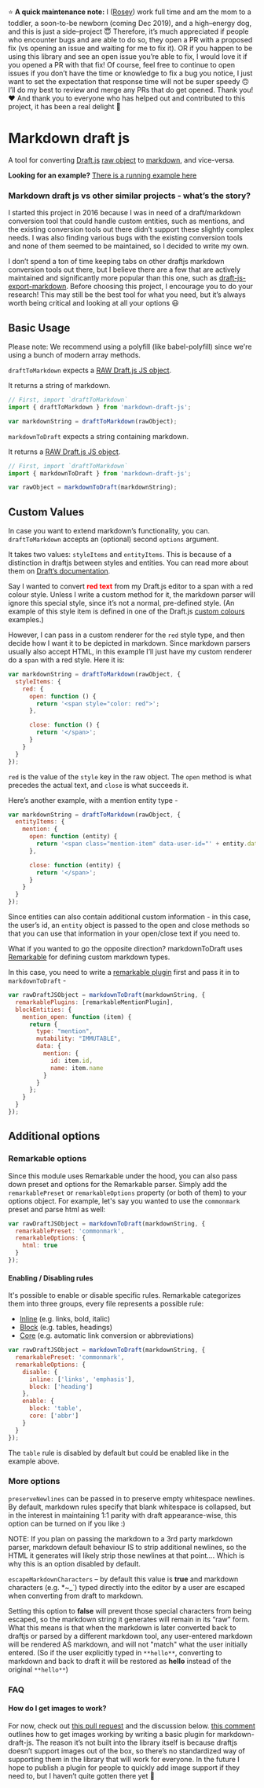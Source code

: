 ⭐️ **A quick maintenance note:** I ([Rosey](https://github.com/Rosey)) work full time and am the mom to a toddler, a soon-to-be newborn (coming Dec 2019), and a high–energy dog, and this is just a side–project 😇 Therefore, it’s much appreciated if people who encounter bugs and are able to do so, they open a PR with a proposed fix (vs opening an issue and waiting for me to fix it). OR if you happen to be using this library and see an open issue you’re able to fix, I would love it if you opened a PR with that fix! Of course, feel free to continue to open issues if you don’t have the time or knowledge to fix a bug you notice, I just want to set the expectation that response time will not be super speedy 🙃 I’ll do my best to review and merge any PRs that do get opened. Thank you! ❤️ And thank you to everyone who has helped out and contributed to this project, it has been a real delight 🥰

# Markdown draft js

A tool for converting [Draft.js](https://facebook.github.io/draft-js/) [raw object](https://facebook.github.io/draft-js/docs/api-reference-data-conversion.html) to [markdown](https://daringfireball.net/projects/markdown/), and vice-versa.

**Looking for an example?** [There is a running example here](https://rosey.github.io/markdown-draft-js/)

### Markdown draft js vs other similar projects - what’s the story?

I started this project in 2016 because I was in need of a draft/markdown conversion tool that could handle custom entities, such as mentions, and the existing conversion tools out there didn’t support these slightly complex needs. I was also finding various bugs with the existing conversion tools and none of them seemed to be maintained, so I decided to write my own.

I don’t spend a ton of time keeping tabs on other draftjs markdown conversion tools out there, but I believe there are a few that are actively maintained and significantly more popular than this one, such as [draft-js-export-markdown](https://github.com/sstur/draft-js-utils/tree/master/packages/draft-js-export-markdown). Before choosing this project, I encourage you to do your research! This may still be the best tool for what you need, but it’s always worth being critical and looking at all your options 😃

## Basic Usage

Please note: We recommend using a polyfill (like babel-polyfill) since we're using a bunch of modern array methods.

`draftToMarkdown` expects a [RAW Draft.js JS object](https://facebook.github.io/draft-js/docs/api-reference-data-conversion.html).

It returns a string of markdown.

```javascript
// First, import `draftToMarkdown`
import { draftToMarkdown } from 'markdown-draft-js';

var markdownString = draftToMarkdown(rawObject);
```

`markdownToDraft` expects a string containing markdown.

It returns a [RAW Draft.js JS object](https://facebook.github.io/draft-js/docs/api-reference-data-conversion.html).

```javascript
// First, import `draftToMarkdown`
import { markdownToDraft } from 'markdown-draft-js';

var rawObject = markdownToDraft(markdownString);
```

## Custom Values

In case you want to extend markdown’s functionality, you can. `draftToMarkdown` accepts an (optional) second `options` argument.

It takes two values: `styleItems` and `entityItems`. This is because of a distinction in draftjs between styles and entities. You can read more about them on [Draft’s documentation](https://facebook.github.io/draft-js/docs/api-reference-character-metadata.html).

Say I wanted to convert <span style="color: red">**red text**</span> from my Draft.js editor to a span with a red colour style. Unless I write a custom method for it, the markdown parser will ignore this special style, since it’s not a normal, pre-defined style. (An example of this style item is defined in one of the Draft.js [custom colours](https://github.com/facebook/draft-js/tree/master/examples/color) examples.)

However, I can pass in a custom renderer for the `red` style type, and then decide how I want it to be depicted in markdown. Since markdown parsers usually also accept HTML, in this example I’ll just have my custom renderer do a `span` with a red style. Here it is:

```javascript
var markdownString = draftToMarkdown(rawObject, {
  styleItems: {
    red: {
      open: function () {
        return '<span style="color: red">';
      },

      close: function () {
        return '</span>';
      }
    }
  }
});
```

`red` is the value of the `style` key in the raw object. The `open` method is what precedes the actual text, and `close` is what succeeds it.

Here’s another example, with a mention entity type -


```javascript
var markdownString = draftToMarkdown(rawObject, {
  entityItems: {
    mention: {
      open: function (entity) {
        return '<span class="mention-item" data-user-id="' + entity.data.id + '">';
      },

      close: function (entity) {
        return '</span>';
      }
    }
  }
});
```

Since entities can also contain additional custom information - in this case, the user’s id, an `entity` object is passed to the open and close methods so that you can use that information in your open/close text if you need to.

What if you wanted to go the opposite direction? markdownToDraft uses [Remarkable](https://github.com/jonschlinkert/remarkable) for defining custom markdown types.

In this case, you need to write a [remarkable plugin](https://github.com/jonschlinkert/remarkable/blob/master/docs/plugins.md) first and pass it in to `markdownToDraft` -

```javascript
var rawDraftJSObject = markdownToDraft(markdownString, {
  remarkablePlugins: [remarkableMentionPlugin],
  blockEntities: {
    mention_open: function (item) {
      return {
        type: "mention",
        mutability: "IMMUTABLE",
        data: {
          mention: {
            id: item.id,
            name: item.name
          }
        }
      };
    }
  }
});
```


## Additional options

### Remarkable options

Since this module uses Remarkable under the hood, you can also pass down preset and options for the Remarkable parser. Simply add the `remarkablePreset` or `remarkableOptions` property (or both of them) to your options object. For example, let's say you wanted to use the `commonmark` preset and parse html as well:

```javascript
var rawDraftJSObject = markdownToDraft(markdownString, {
  remarkablePreset: 'commonmark',
  remarkableOptions: {
    html: true
  }
});
```

#### Enabling / Disabling rules

It's possible to enable or disable specific rules. Remarkable categorizes them into three groups, every file represents a possible rule:

- [Inline](https://github.com/jonschlinkert/remarkable/tree/master/lib/rules_inline) (e.g. links, bold, italic)
- [Block](https://github.com/jonschlinkert/remarkable/tree/master/lib/rules_block) (e.g. tables, headings)
- [Core](https://github.com/jonschlinkert/remarkable/tree/master/lib/rules_core) (e.g. automatic link conversion or abbreviations)

```javascript
var rawDraftJSObject = markdownToDraft(markdownString, {
  remarkablePreset: 'commonmark',
  remarkableOptions: {
    disable: {
      inline: ['links', 'emphasis'],
      block: ['heading']
    },
    enable: {
      block: 'table',
      core: ['abbr']
    }
  }
});
```

The `table` rule is disabled by default but could be enabled like in the example above.

### More options

`preserveNewlines` can be passed in to preserve empty whitespace newlines. By default, markdown rules specify that blank whitespace is collapsed, but in the interest in maintaining 1:1 parity with draft appearance-wise, this option can be turned on if you like :)

NOTE: If you plan on passing the markdown to a 3rd party markdown parser, markdown default behaviour IS to strip additional newlines, so the HTML it generates will likely strip those newlines at that point.... Which is why this is an option disabled by default.

`escapeMarkdownCharacters` – by default this value is **true** and markdown characters (e.g. *~_`) typed directly into the editor by a user are escaped when converting from draft to markdown.

Setting this option to **false** will prevent those special characters from being escaped, so the markdown string it generates will remain in its “raw” form. What this means is that when the markdown is later converted back to draftjs or parsed by a different markdown tool, any user-entered markdown will be rendered AS markdown, and will not "match" what the user initially entered. (So if the user explicitly typed in `**hello**`, converting to markdown and back to draft it will be restored as **hello** instead of the original `**hello**`)

### FAQ

#### How do I get images to work?

For now, check out [this pull request](https://github.com/Rosey/markdown-draft-js/pull/49) and the discussion below. [this comment](https://github.com/Rosey/markdown-draft-js/pull/49#issuecomment-369682808) outlines how to get images working by writing a basic plugin for markdown-draft-js. The reason it’s not built into the library itself is because draftjs doesn’t support images out of the box, so there’s no standardized way of supporting them in the library that will work for everyone. In the future I hope to publish a plugin for people to quickly add image support if they need to, but I haven’t quite gotten there yet 🙂
